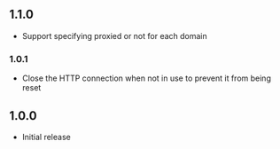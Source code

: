 ## 1.1.0
- Support specifying proxied or not for each domain

### 1.0.1
- Close the HTTP connection when not in use to prevent it from being reset

## 1.0.0
- Initial release
